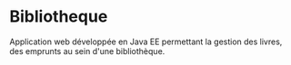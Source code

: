 # Bibliotheque
Application web développée en Java EE permettant la gestion des livres, des emprunts au sein d'une bibliothèque.
